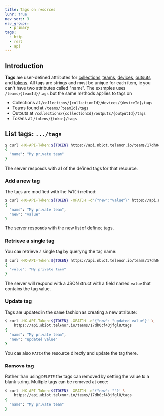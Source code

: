 ```yaml
---
title: Tags on resorces
lunr: true
nav_sort: 3
nav_groups:
  - primary
tags:
  - http
  - rest
  - api
---
```


## Introduction

**Tags** are user-defined attributes for [collections](devices.md), [teams](teams.md), [devices](devices.md), [outputs](outputs.md) and [tokens](tokens.md). All tags are strings and must be unique for each item, ie you can't have two attributes called "name". The examples uses `/teams/{teamId}/tags` but the same methods applies to tags on

  * Collections at `/collections/{collectionId}/devices/{deviceId}/tags`
  * Teams found at `/teams/{teamId}/tags`
  * Outputs at `/collections/{collectionId}/outputs/{outputId}/tags`
  * Tokens at `/tokens/{token}/tags`

## List tags: `.../tags`

```bash
$ curl -HX-API-Token:${TOKEN} https://api.nbiot.telenor.io/teams/17dh0cf43jfgl8/tags
{
  "name": "My private team"
}
```

The server responds with all of the defined tags for that resource.

### Add a new tag
The tags are modified with the `PATCH` method:

```bash
$ curl -HX-API-Token:${TOKEN} -XPATCH -d'{"new":"value"}' https://api.nbiot.telenor.io/teams/17dh0cf43jfgl8/tags
{
  "name": "My private team",
  "new": "value"
}
```

The server responds with the new list of defined tags.

### Retrieve a single tag
You can retrieve a single tag by querying the tag name:

```bash
$ curl -HX-API-Token:${TOKEN} https://api.nbiot.telenor.io/teams/17dh0cf43jfgl8/tags/name
{
  "value": "My private team"
}
```

The server will respond with a JSON struct with a field named `value` that contains the tag value.

### Update tag

Tags are updated in the same fashion as creating a new attribute:

```bash
$ curl -HX-API-Token:${TOKEN} -XPATCH -d'{"new": "updated value"}' \
    https://api.nbiot.telenor.io/teams/17dh0cf43jfgl8/tags
{
  "name": "My private team",
  "new": "updated value"
}
```

You can also `PATCH` the resource directly and update the tag there.

### Remove tag

Rather than using `DELETE` the tags can removed by setting the value to a blank string.
Multiple tags can be removed at once:

```bash
$ curl -HX-API-Token:${TOKEN} -XPATCH -d'{"new": ""}' \
    https://api.nbiot.telenor.io/teams/17dh0cf43jfgl8/tags
{
  "name": "My private team"
}
```